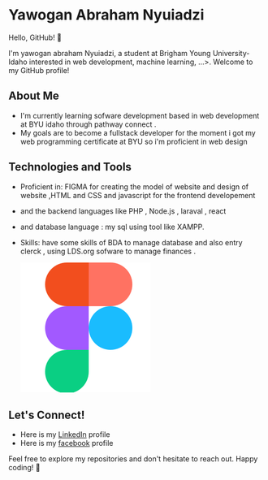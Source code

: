 
#  Yawogan Abraham Nyuiadzi

Hello, GitHub! 👋

I'm yawogan abraham Nyuiadzi, a student at Brigham Young University-Idaho interested in  web development, machine learning, ...>. Welcome to my GitHub profile!

## About Me

- I'm currently learning  sofware development based  in web development at BYU idaho through pathway connect .
- My goals are to become a fullstack developer for the moment i got my web programming certificate at BYU so i'm proficient in web design 


## Technologies and Tools

- Proficient in: FIGMA for creating the model of website and design of website ,HTML and CSS and javascript for the frontend developement
- and the backend languages like PHP , Node.js , laraval , react
- and database language : my sql using tool like XAMPP.
- Skills: have some skills of BDA to manage database and also  entry clerck , using LDS.org sofware to manage finances .

  <div> 
  <img src=https://github.com/devicons/devicon/blob/master/icons/figma/figma-original.svg >
    
  </div>

## Let's Connect!

- Here is my [LinkedIn](https://www.linkedin.com/feed/ ) profile
- Here is my [facebook](https://www.facebook.com/profile.php?id=61562232477552 ) profile

Feel free to explore my repositories and don't hesitate to reach out. Happy coding! 🚀

